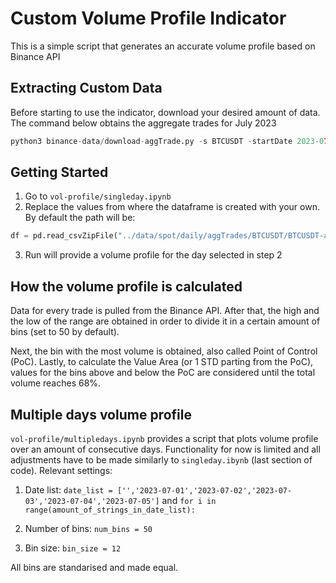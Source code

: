 # Custom Volume Profile Indicator

This is a simple script that generates an accurate volume profile based on Binance API

## Extracting Custom Data

Before starting to use the indicator, download your desired amount of data. The command below obtains the aggregate trades for July 2023

```python
python3 binance-data/download-aggTrade.py -s BTCUSDT -startDate 2023-07-01 -endDate 2023-07-31  -t spot -skip-monthly 1
```

## Getting Started

1. Go to `vol-profile/singleday.ipynb`
2. Replace the values from where the dataframe is created with your own. By default the path will be:

```python
df = pd.read_csvZipFile("../data/spot/daily/aggTrades/BTCUSDT/BTCUSDT-aggTrades-YYYY-MM-DD.zip".open("BTCUSDT-aggTrades-YYYY-MM-DD.csv"), names=["aggregated_id","price","quantity","first_trade_id","last_trade_id","last_timestamp","is_buyer_maker","is_best_match"])
```

3. Run will provide a volume profile for the day selected in step 2

## How the volume profile is calculated

Data for every trade is pulled from the Binance API. After that, the high and the low of the range are obtained in order to divide it in a certain amount of bins (set to 50 by default).

Next, the bin with the most volume is obtained, also called Point of Control (PoC). Lastly, to calculate the Value Area (or 1 STD parting from the PoC), values for the bins above and below the PoC are considered until the total volume reaches 68%.

## Multiple days volume profile

`vol-profile/multipledays.ipynb` provides a script that plots volume profile over an amount of consecutive days. Functionality for now is limited and all adjustments have to be made similarly to `singleday.ibynb` (last section of code). Relevant settings:

1. Date list: `date_list = ['','2023-07-01','2023-07-02','2023-07-03','2023-07-04','2023-07-05']` and `for i in range(amount_of_strings_in_date_list):`

2. Number of bins: `num_bins = 50`

3. Bin size: `bin_size = 12`

All bins are standarised and made equal.

